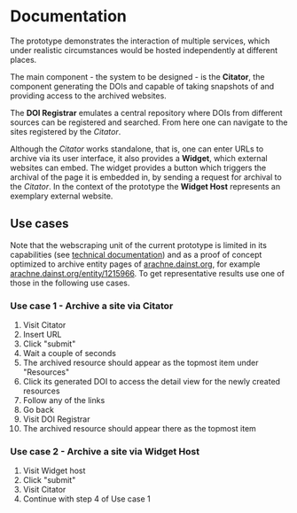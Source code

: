 # Documentation

The prototype demonstrates the interaction of multiple services, which under
realistic circumstances would be hosted independently at different places.

The main component - the system to be designed - is the **Citator**, the component
generating the DOIs and capable of taking snapshots of 
and providing access to the archived websites.

The **DOI Registrar** emulates a central repository where DOIs from different sources
can be registered and searched. From here one can navigate to the sites registered by the *Citator*.

Although the *Citator* works standalone, that is, one can enter URLs to archive via its user interface, 
it also provides a **Widget**, which external websites can embed. The widget provides a 
button which triggers the archival of the page it is embedded in, by sending a request for archival to the *Citator*. 
In the context of the prototype the **Widget Host** represents an exemplary external website.

## Use cases

Note that the webscraping unit of the current prototype is limited in its capabilities (see [technical documentation](./README_TECHNICAL.md#webscraping))
and as a proof of concept optimized to archive entity pages of [arachne.dainst.org](https://arachne.dainst.org), for example 
[arachne.dainst.org/entity/1215966](https://arachne.dainst.org/entity/1215966). 
To get representative results use one of those in the following use cases.

### Use case 1 - Archive a site via Citator

1. Visit Citator
2. Insert URL 
3. Click "submit"
4. Wait a couple of seconds 
5. The archived resource should appear as the topmost item under "Resources"
6. Click its generated DOI to access the detail view for the newly created resources
7. Follow any of the links
8. Go back
9. Visit DOI Registrar
10. The archived resource should appear there as the topmost item 

### Use case 2 - Archive a site via Widget Host

1. Visit Widget host
2. Click "submit"
3. Visit Citator
4. Continue with step 4 of Use case 1
